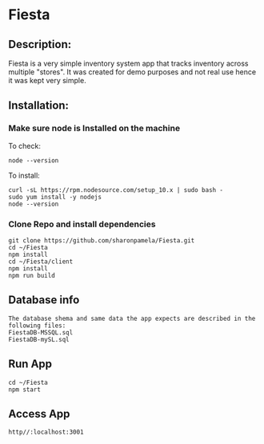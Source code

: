 # Fiesta 

## Description: 
Fiesta is a very simple inventory system app that tracks inventory across multiple "stores". It was created for demo purposes and not real use hence it was kept very simple. 

## Installation: 

### Make sure node is Installed on the machine
To check:
```
node --version
```
To install:
```
curl -sL https://rpm.nodesource.com/setup_10.x | sudo bash -
sudo yum install -y nodejs
node --version
```

### Clone Repo and install dependencies
```
git clone https://github.com/sharonpamela/Fiesta.git
cd ~/Fiesta
npm install
cd ~/Fiesta/client
npm install
npm run build
```
## Database info
```
The database shema and same data the app expects are described in the following files:
FiestaDB-MSSQL.sql
FiestaDB-mySL.sql
```
## Run App
```
cd ~/Fiesta
npm start
```

## Access App
```
http//:localhost:3001
```
